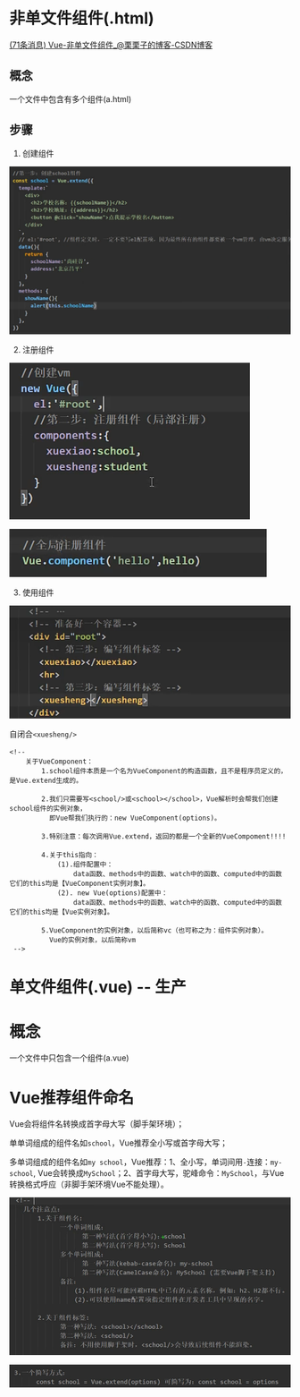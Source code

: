 # 非单文件组件(.html)

[(71条消息) Vue-非单文件组件_@栗栗子的博客-CSDN博客](https://blog.csdn.net/qq_62022086/article/details/124360604)

## 概念

一个文件中包含有多个组件(a.html)

## 步骤

1. 创建组件

![image-20220823201627485](assets/image-20220823201627485.png)

2. 注册组件

![image-20220823201414656](assets/image-20220823201414656.png)

![image-20220823201850969](assets/image-20220823201850969.png)

3. 使用组件

![image-20220823201350410](assets/image-20220823201350410.png)

自闭合`<xuesheng/>`

    <!-- 
        关于VueComponent：
            1.school组件本质是一个名为VueComponent的构造函数，且不是程序员定义的，是Vue.extend生成的。
    
            2.我们只需要写<school/>或<school></school>，Vue解析时会帮我们创建school组件的实例对象，
              即Vue帮我们执行的：new VueComponent(options)。
            
            3.特别注意：每次调用Vue.extend，返回的都是一个全新的VueCompoment!!!!
    
            4.关于this指向：
                (1).组件配置中：
                    data函数、methods中的函数、watch中的函数、computed中的函数 它们的this均是【VueComponent实例对象】。
                (2). new Vue(options)配置中：
                    data函数、methods中的函数、watch中的函数、computed中的函数 它们的this均是【Vue实例对象】。
                
            5.VueComponent的实例对象，以后简称vc（也可称之为：组件实例对象）。
              Vue的实例对象，以后简称vm
     -->



# 单文件组件(.vue) -- 生产

# 概念

一个文件中只包含一个组件(a.vue)



# Vue推荐组件命名

Vue会将组件名转换成首字母大写（脚手架环境）；

单单词组成的组件名如`school`，Vue推荐全小写或首字母大写；

多单词组成的组件名如`my school`，Vue推荐：1、全小写，单词间用`-`连接：`my-school`, Vue会转换成`MySchool`；2、首字母大写，驼峰命令：`MySchool`，与Vue转换格式呼应（非脚手架环境Vue不能处理）。

![image-20220823202759032](assets/image-20220823202759032.png)

![image-20220823210013188](assets/image-20220823210013188.png)

